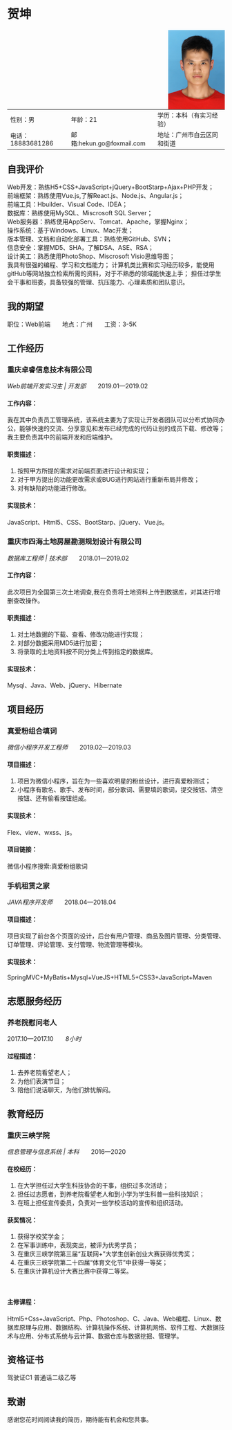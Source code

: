 # 贺坤
<img src="/hekun.jpg" width="131" hegiht="183" align=right />
<table width="100%" border="0" cellspacing="0" cellpadding="0">
<tr>
<td width="250" height="25" align="left">性别：男</td>
<td width="250" height="25" align="left">年龄：21</td>
<td width="700" height="25" align="left">学历：本科（有实习经验）</td>
</tr>
<tr>
<td width="250" height="25" align="left">电话：18883681286</td>
<td width="250" height="25" align="left">邮箱:hekun.go@foxmail.com</td>
<td width="700" height="25" align="left">地址：广州市白云区同和街道</td>
</tr>
</table>


##  自我评价
Web开发：熟练H5+CSS+JavaScript+jQuery+BootStarp+Ajax+PHP开发；<br/>
前端框架：熟练使用Vue.js,了解React.js、Node.js、Angular.js；<br/>
前端工具：Hbuilder、Visual Code、IDEA；<br/>
数据库：熟练使用MySQL、Miscrosoft SQL Server；<br/>
Web服务器：熟练使用AppServ、Tomcat、Apache，掌握Nginx；<br/>
操作系统：基于Windows、Linux、Mac开发；<br/>
版本管理、文档和自动化部署工具：熟练使用GitHub、SVN；<br/>
信息安全：掌握MD5、SHA，了解DSA、ASE、RSA；<br/>
设计美工：熟悉使用PhotoShop、Miscrosoft Visio思维导图；<br/>
我具有很强的编程、学习和文档能力； 计算机类比赛和实习经历较多，能使用gitHub等网站独立检索所需的资料，对于不熟悉的领域能快速上手； 担任过学生会干事和班委，具备较强的管理、抗压能力、心理素质和团队意识。


## 我的期望
职位：Web前端 &nbsp;&nbsp;&nbsp;&nbsp;&nbsp; 地点：广州 &nbsp;&nbsp;&nbsp;&nbsp;&nbsp; 工资：3-5K


## 工作经历
### 重庆卓睿信息技术有限公司
  _Web前端开发实习生 | 开发部_ &nbsp;&nbsp;&nbsp;&nbsp;&nbsp; 2019.01—2019.02
#### 工作内容：
我在其中负责员工管理系统，该系统主要为了实现让开发者团队可以分布式协同办公，能够快速的交流、分享意见和发布已经完成的代码让别的成员下载、修改等；我主要负责其中的前端开发和后端维护。
#### 职责描述：
1. 按照甲方所提的需求对前端页面进行设计和实现；
2. 对于甲方提出的功能更改需求或BUG进行网站进行重新布局并修改；
3. 对有缺陷的功能进行修改。<br/>

#### 实现技术： 
JavaScript、Html5、CSS、BootStarp、jQuery、Vue.js。

### 重庆市四海土地房屋勘测规划设计有限公司
  _数据库工程师 | 技术部_ &nbsp;&nbsp;&nbsp;&nbsp;&nbsp; 2018.01—2019.02
#### 工作内容：
 此次项目为全国第三次土地调查,我在负责将土地资料上传到数据库，对其进行增删查改操作。
#### 职责描述：
1. 对土地数据的下载、查看、修改功能进行实现；
2. 对部分数据采用MD5进行加密；
3. 将录取的土地资料按不同分类上传到指定的数据库。<br/>

#### 实现技术：
Mysql、Java、Web、jQuery、Hibernate

## 项目经历

### 真爱粉组合填词
  _微信小程序开发工程师_	&nbsp;&nbsp;&nbsp;&nbsp;&nbsp; 2019.02—2019.03
#### 项目描述：
1. 项目为微信小程序，旨在为一些喜欢明星的粉丝设计，进行真爱粉测试；
2. 小程序有歌名、歌手、发布时间，部分歌词、需要填的歌词，提交按钮、清空按钮、还有偷看按钮组成。<br/> 

#### 实现技术：
Flex、view、wxss、js。
#### 项目链接：
微信小程序搜索:真爱粉组歌词

### 手机租赁之家
  _JAVA程序开发师_	&nbsp;&nbsp;&nbsp;&nbsp;&nbsp; 2018.04—2018.04
#### 项目描述：
项目实现了前台各个页面的设计，后台有用户管理、商品及图片管理、分类管理、订单管理、评论管理、支付管理、物流管理等模块。
#### 实现技术：
SpringMVC+MyBatis+Mysql+VueJS+HTML5+CSS3+JavaScript+Maven


## 志愿服务经历

### 养老院慰问老人
  2017.10—2017.10	&nbsp;&nbsp;&nbsp;&nbsp;&nbsp; _8小时_
#### 过程描述：
1. 去养老院看望老人；
2. 为他们表演节目；
3. 陪他们说话聊天，为他们排忧解闷。<br/>


## 教育经历

### 重庆三峡学院
  _信息管理与信息系统 | 本科_ &nbsp;&nbsp;&nbsp;&nbsp;&nbsp; 2016—2020
#### 在校经历：
1. 在大学担任过大学生科技协会的干事，组织过多次活动；
2. 担任过志愿者，到养老院看望老人和到小学为学生科普一些科技知识；
3. 在班上担任宣传委员，负责对一些学校活动的宣传和组织活动。<br/> 

#### 获奖情况： 
1. 获得学校奖学金；
2. 在军事训练中，表现突出，被评为优秀学员； 
3. 在重庆三峡学院第三届“互联网+”大学生创新创业大赛获得优秀奖；
4. 在重庆三峡学院第二十四届“体育文化节”中获得一等奖；
5. 在重庆计算机设计大赛比赛中获得二等奖。
<br/> 

#### 主修课程： 
Html5+Css+JavaScript、Php、Photoshop、C、Java、Web编程、Linux、数据库原理与应用、数据结构、计算机操作系统、计算机网络、软件工程、大数据技术与应用、分布式系统与云计算、数据仓库与数据挖掘、管理学。


## 资格证书

驾驶证C1 普通话二级乙等


## 致谢

感谢您花时间阅读我的简历，期待能有机会和您共事。


